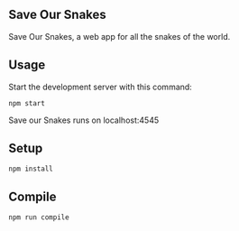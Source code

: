 ## Save Our Snakes

Save Our Snakes, a web app for all the snakes of the world.

## Usage

Start the development server with this command:

```
npm start
```

Save our Snakes runs on localhost:4545

## Setup

```
npm install
```

## Compile

```
npm run compile
```

